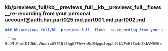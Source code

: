 ### kb/previews_full/kb__previews_full__kb__previews_full__flows__re-recording from your personal account@auth.har.part025.md.part001.md.part002.md

```md
### kb/previews_full/kb__previews_full__flows__re-recording from your personal account@auth.har.part025.md.part001.md (part 002)

```md
5cUMtFumlDIUhbLVbuorxG5E1Nt6hgWZFh++nRc5Mpgm1epph2tbVPmHlZw4eSsbVW0V6rUNMhtd11szwx+VoviUaH/RVca2xZPuBGTK/2
```

```

```
